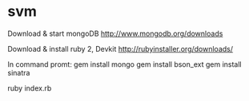 svm
===
Download & start mongoDB 
http://www.mongodb.org/downloads

Download & install ruby 2, Devkit 
http://rubyinstaller.org/downloads/



In command promt:
gem install mongo
gem install bson_ext
gem install sinatra

ruby index.rb


